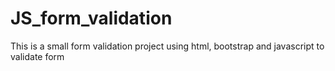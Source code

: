 # JS_form_validation
This is a small form validation project using html, bootstrap and javascript to validate form
